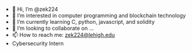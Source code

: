 - 👋 Hi, I’m @zek224
- 👀 I’m interested in computer programming and blockchain technology
- 🌱 I’m currently learning C, python, javascript, and solidity
- 💞️ I’m looking to collaborate on ...
- 📫 How to reach me: zek224@lehigh.edu
- Cybersecurity Intern

<!---
zek224/zek224 is a ✨ special ✨ repository because its `README.md` (this file) appears on your GitHub profile.
You can click the Preview link to take a look at your changes.
--->
